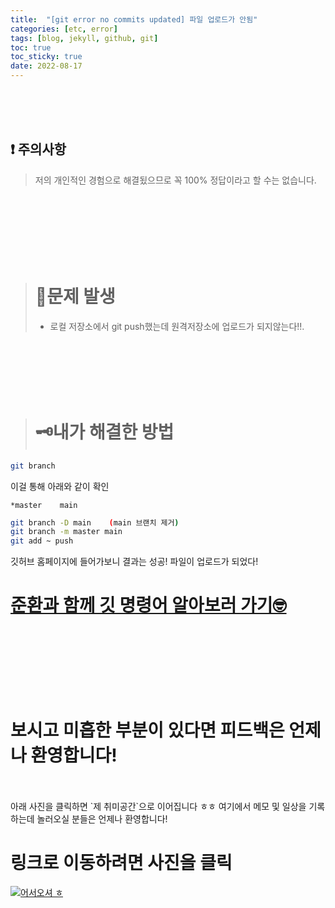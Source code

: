 ```yaml
---
title:  "[git error no commits updated] 파일 업로드가 안됨"
categories: [etc, error] 
tags: [blog, jekyll, github, git]
toc: true
toc_sticky: true
date: 2022-08-17
---
```


<br>
<br>
<br>

## ❗  주의사항
> 저의 개인적인 경험으로 해결됬으므로 꼭 100% 정답이라고 할 수는 없습니다. 

<br>
<br>
<br>
<br>
<br>
<br>

> # 🚨문제 발생
> * 로컬 저장소에서 git push했는데 원격저장소에 업로드가 되지않는다!!.

<br>
<br>
<br>
<br>
<br>

> # 🗝내가 해결한 방법 
```bash
git branch
```
이걸 통해 아래와 같이 확인
```
*master    main
```

```bash
git branch -D main    (main 브랜치 제거)
git branch -m master main
git add ~ push
```
깃허브 홈페이지에 들어가보니 결과는 성공! 파일이 업로드가 되었다!



# [준환과 함께 깃 명령어 알아보러 가기🤓](https://joonhwan2.github.io/posts/git-add/)

<br>
<br>
<br>
<br>
<br>
<br>

# 보시고 미흡한 부분이 있다면 피드백은 언제나 환영합니다!

<br>
<br>
아래 사진을 클릭하면 `제 취미공간`으로 이어집니다 ㅎㅎ 여기에서 메모 및 일상을 기록하는데 놀러오실 분들은 언제나 환영합니다!

<br>

# 링크로 이동하려면 사진을 클릭

[![어서오셔 ㅎ](https://encrypted-tbn0.gstatic.com/images?q=tbn:ANd9GcQk-zPB4TCuWRNJVIF0aWgniDPNJgUTdXmILg&usqp=CAU)](https://discord.gg/zkzk5xtm)